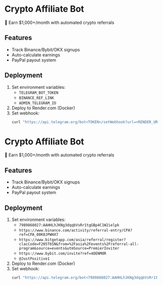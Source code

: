 # Crypto Affiliate Bot

🚀 Earn $1,000+/month with automated crypto referrals

## Features
- Track Binance/Bybit/OKX signups
- Auto-calculate earnings
- PayPal payout system

## Deployment
1. Set environment variables:
   - `TELEGRAM_BOT_TOKEN`
   - `BINANCE_REF_LINK`
   - `ADMIN_TELEGRAM_ID`
2. Deploy to Render.com (Docker)
3. Set webhook:
   ```bash
   curl "https://api.telegram.org/bot<TOKEN>/setWebhook?url=<RENDER_URL>"

# Crypto Affiliate Bot

🚀 Earn $1,000+/month with automated crypto referrals

## Features
- Track Binance/Bybit/OKX signups
- Auto-calculate earnings
- PayPal payout system

## Deployment
1. Set environment variables:
   - `7989868027:AAHHLhJKNg3dqqbVsRr1tgGBp4C1W2ielpk`
   - `https://www.binance.com/activity/referral-entry/CPA?ref=CPA_00K0JPWHX7`
   - `https://www.bitgetapp.com/asia/referral/register?clacCode=F205T6SN&from=%2Fasia%2Fevents%2Freferral-all-program&source=events&utmSource=PremierInviter`
   - `https://www.bybit.com/invite?ref=4OENMOR`
   - `@JustPositive1`
2. Deploy to Render.com (Docker)
3. Set webhook:
   ```bash
   curl "https://api.telegram.org/bot<7989868027:AAHHLhJKNg3dqqbVsRr1tgGBp4C1W2ielpk>/setWebhook?url=<RENDER_URL>"
